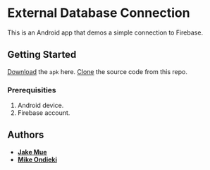 # External Database Connection
This is an Android app that demos a simple connection to Firebase.

## Getting Started

[Download](https://github.com/Mondieki/AndroidAPKs/raw/master/ExDBConn.apk) the `apk` here.
[Clone](https://github.com/JacobMue/ExternalDatabase.git) the source code from this repo.

### Prerequisities

1. Android device.
2. Firebase account.

## Authors

* [**Jake Mue**](https://github.com/JacobMue/)
* [**Mike Ondieki**](https://github.com/Mondieki/)
